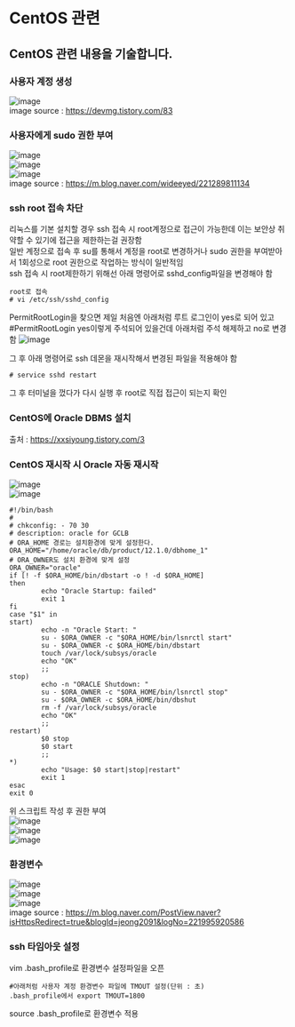 # CentOS 관련
## CentOS 관련 내용을 기술합니다.
### 사용자 계정 생성
![image](https://user-images.githubusercontent.com/44331989/137235764-d847fbd8-c41e-47f2-84ad-bf27d62598d4.png) <br>
image source : https://devmg.tistory.com/83 <br>

### 사용자에게 sudo 권한 부여
![image](https://user-images.githubusercontent.com/44331989/137234868-8989c8f9-8b3d-416c-b55c-8e53985d83ec.png) <br>
![image](https://user-images.githubusercontent.com/44331989/137234911-29459954-3051-46f2-90ec-a2f0b49dfa76.png) <br>
![image](https://user-images.githubusercontent.com/44331989/137234944-2a4d0ebf-48fc-46d2-a171-eb7c8956262e.png) <br>
image source : https://m.blog.naver.com/wideeyed/221289811134 <br>

### ssh root 접속 차단
리눅스를 기본 설치할 경우 ssh 접속 시 root계정으로 접근이 가능한데 이는 보안상 취약할 수 있기에 접근을 제한하는걸 권장함 <br>
일반 계정으로 접속 후 su를 통해서 계정을 root로 변경하거나 sudo 권한을 부여받아서 1회성으로 root 권한으로 작업하는 방식이 일반적임 <br>
ssh 접속 시 root제한하기 위해선 아래 명령어로 sshd_config파일을 변경해야 함 <br>
~~~
root로 접속
# vi /etc/ssh/sshd_config
~~~
PermitRootLogin을 찾으면 제일 처음엔 아래처럼 루트 로그인이 yes로 되어 있고
#PermitRootLogin yes이렇게 주석되어 있을건데 아래처럼 주석 해제하고 no로 변경 함
![image](https://user-images.githubusercontent.com/44331989/137238111-b31c551e-88f1-4d9a-871e-5f9c2eb1b9a8.png) <br>

그 후 아래 명령어로 ssh 데몬을 재시작해서 변경된 파일을 적용해야 함 <br>
~~~
# service sshd restart
~~~
그 후 터미널을 껐다가 다시 실행 후 root로 직접 접근이 되는지 확인 <br>

### CentOS에 Oracle DBMS 설치
출처 : https://xxsiyoung.tistory.com/3 <br>

### CentOS 재시작 시 Oracle 자동 재시작
![image](https://user-images.githubusercontent.com/44331989/137681872-fcfd71bc-8ce4-4647-a845-802521305cc0.png) <br>
![image](https://user-images.githubusercontent.com/44331989/137681901-65004164-0ba3-464e-b669-91ae32eb56c4.png) <br>
~~~
#!/bin/bash
#
# chkconfig: - 70 30
# description: oracle for GCLB
# ORA_HOME 경로는 설치환경에 맞게 설정한다.
ORA_HOME="/home/oracle/db/product/12.1.0/dbhome_1"
# ORA_OWNER도 설치 환경에 맞게 설정
ORA_OWNER="oracle"
if [! -f $ORA_HOME/bin/dbstart -o ! -d $ORA_HOME]
then
        echo "Oracle Startup: failed"
        exit 1
fi
case "$1" in
start)
        echo -n "Oracle Start: "
        su - $ORA_OWNER -c "$ORA_HOME/bin/lsnrctl start"
        su - $ORA_OWNER -c $ORA_HOME/bin/dbstart
        touch /var/lock/subsys/oracle
        echo "OK"
        ;;
stop)
        echo -n "ORACLE Shutdown: "
        su - $ORA_OWNER -c "$ORA_HOME/bin/lsnrctl stop"
        su - $ORA_OWNER -c $ORA_HOME/bin/dbshut
        rm -f /var/lock/subsys/oracle
        echo "OK"
        ;;
restart)
        $0 stop
        $0 start
        ;;
*)
        echo "Usage: $0 start|stop|restart"
        exit 1
esac
exit 0
~~~
위 스크립트 작성 후 권한 부여 <br>
![image](https://user-images.githubusercontent.com/44331989/137682053-121c78bf-7e5c-4d50-9025-49a428dc2095.png) <br> 
![image](https://user-images.githubusercontent.com/44331989/137682088-06824273-586a-43c1-b084-1708da5279ba.png) <br>
![image](https://user-images.githubusercontent.com/44331989/137682119-e49f30b2-2e00-4120-b6fe-93c006003768.png) <br>

### 환경변수
![image](https://user-images.githubusercontent.com/44331989/137296534-f1301cd2-f616-4096-9d73-cc369478afb4.png) <br>
![image](https://user-images.githubusercontent.com/44331989/137296575-22805fc2-09e0-491a-a934-885ab60ea991.png) <br>
![image](https://user-images.githubusercontent.com/44331989/137296604-6634ddb6-a97a-4325-a7f5-c95d5bd97882.png) <br>
image source : https://m.blog.naver.com/PostView.naver?isHttpsRedirect=true&blogId=jeong2091&logNo=221995920586 <br>

### ssh 타임아웃 설정
vim .bash_profile로 환경변수 설정파일을 오픈 <br>
~~~
#아래처럼 사용자 계정 환경변수 파일에 TMOUT 설정(단위 : 초)
.bash_profile에서 export TMOUT=1800
~~~
source .bash_profile로 환경변수 적용 <br>




